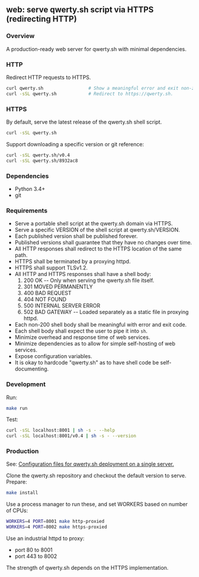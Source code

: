 ## web: serve qwerty.sh script via HTTPS (redirecting HTTP)

### Overview

A production-ready web server for qwerty.sh with minimal dependencies.


### HTTP

Redirect HTTP requests to HTTPS.

```sh
curl qwerty.sh                 # Show a meaningful error and exit non-zero.
curl -sSL qwerty.sh            # Redirect to https://qwerty.sh.
```


### HTTPS

By default, serve the latest release of the qwerty.sh shell script.

```sh
curl -sSL qwerty.sh
```

Support downloading a specific version or git reference:

```sh
curl -sSL qwerty.sh/v0.4
curl -sSL qwerty.sh/8932ac8
```


### Dependencies

* Python 3.4+
* git


### Requirements

* Serve a portable shell script at the qwerty.sh domain via HTTPS.
* Serve a specific VERSION of the shell script at qwerty.sh/VERSION.
* Each published version shall be published forever.
* Published versions shall guarantee that they have no changes over time.
* All HTTP responses shall redirect to the HTTPS location of the same path.
* HTTPS shall be terminated by a proxying httpd.
* HTTPS shall support TLSv1.2.
* All HTTP and HTTPS responses shall have a shell body:
  1. 200 OK -- Only when serving the qwerty.sh file itself.
  1. 301 MOVED PERMANENTLY
  1. 400 BAD REQUEST
  1. 404 NOT FOUND
  1. 500 INTERNAL SERVER ERROR
  1. 502 BAD GATEWAY -- Loaded separately as a static file in proxying httpd.
* Each non-200 shell body shall be meaningful with error and exit code.
* Each shell body shall expect the user to pipe it into `sh`.
* Minimize overhead and response time of web services.
* Minimize dependencies as to allow for simple self-hosting of web services.
* Expose configuration variables.
* It is okay to hardcode "qwerty.sh" as to have shell code be self-documenting.


### Development

Run:

```sh
make run
```

Test:

```sh
curl -sSL localhost:8001 | sh -s - --help
curl -sSL localhost:8001/v0.4 | sh -s - --version
```


### Production

See: [Configuration files for qwerty.sh deployment on a single server.][config]

Clone the qwerty.sh repository and checkout the default version to serve.
Prepare:

```sh
make install
```

Use a process manager to run these, and set WORKERS based on number of CPUs:

```sh
WORKERS=4 PORT=8001 make http-proxied
WORKERS=4 PORT=8002 make https-proxied
```

Use an industrial httpd to proxy:

* port 80 to 8001
* port 443 to 8002

The strength of qwerty.sh depends on the HTTPS implementation.


[config]: https://gist.github.com/rduplain/3727fbd58d2a0066f2f447ac094f93d7
